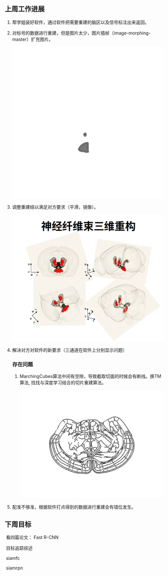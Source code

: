 ## 上周工作进展                                 

1. 帮学姐装好软件，通过软件把需要重建的脑区以及信号标注出来返回。

2. 对标号的数据进行重建，但是图片太少，图片插帧（image-morphing-master）扩充图片。

   ![](./image/s82_to_s83.gif)

3. 调整重建结以满足对方要求（平滑，镜像）。

   ![](./image/screenshot.png)

4. 解决对方对软件的新要求（三通道在软件上分别显示问题）

   ### 存在问题

   1. MarchingCubes算法中间有空隙，导致截取切面的时候会有断线。换TM算法, 找找与深度学习结合的切片重建算法。

      ![](./image/a1.png)

2.  配准不够准，根据软件打点得到的数据进行重建会有错位发生。

## 下周目标

​    看四篇论文：
     Fast R-CNN

​    目标追踪综述

​    siamfc

​    siamrpn
